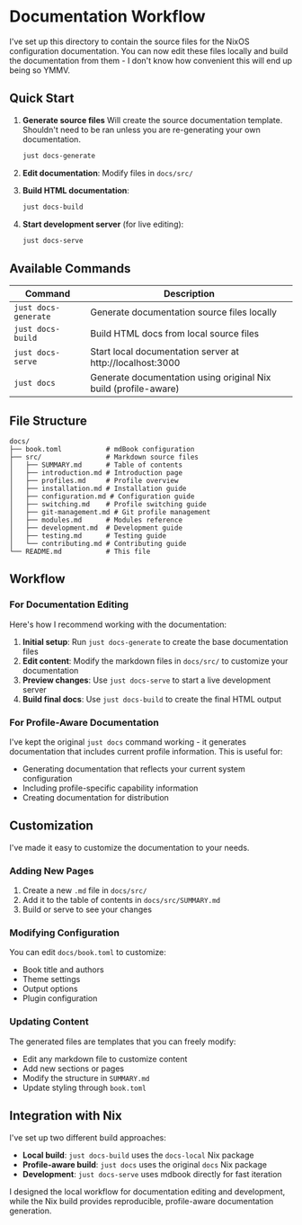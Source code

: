 # Documentation Workflow

I've set up this directory to contain the source files for the NixOS configuration documentation. You can now edit these files locally and build the documentation from them - I don't know how convenient this will end up being so YMMV.

## Quick Start

1. **Generate source files** Will create the source documentation template. Shouldn't need to be ran unless you are re-generating your own documentation.

   ```bash
   just docs-generate
   ```

2. **Edit documentation**: Modify files in `docs/src/`

3. **Build HTML documentation**:

   ```bash
   just docs-build
   ```

4. **Start development server** (for live editing):
   ```bash
   just docs-serve
   ```

## Available Commands

| Command              | Description                                                     |
| -------------------- | --------------------------------------------------------------- |
| `just docs-generate` | Generate documentation source files locally                     |
| `just docs-build`    | Build HTML docs from local source files                         |
| `just docs-serve`    | Start local documentation server at http://localhost:3000       |
| `just docs`          | Generate documentation using original Nix build (profile-aware) |

## File Structure

```
docs/
├── book.toml           # mdBook configuration
├── src/                # Markdown source files
│   ├── SUMMARY.md      # Table of contents
│   ├── introduction.md # Introduction page
│   ├── profiles.md     # Profile overview
│   ├── installation.md # Installation guide
│   ├── configuration.md # Configuration guide
│   ├── switching.md    # Profile switching guide
│   ├── git-management.md # Git profile management
│   ├── modules.md      # Modules reference
│   ├── development.md  # Development guide
│   ├── testing.md      # Testing guide
│   └── contributing.md # Contributing guide
└── README.md           # This file
```

## Workflow

### For Documentation Editing

Here's how I recommend working with the documentation:

1. **Initial setup**: Run `just docs-generate` to create the base documentation files
2. **Edit content**: Modify the markdown files in `docs/src/` to customize your documentation
3. **Preview changes**: Use `just docs-serve` to start a live development server
4. **Build final docs**: Use `just docs-build` to create the final HTML output

### For Profile-Aware Documentation

I've kept the original `just docs` command working - it generates documentation that includes current profile information. This is useful for:

- Generating documentation that reflects your current system configuration
- Including profile-specific capability information
- Creating documentation for distribution

## Customization

I've made it easy to customize the documentation to your needs.

### Adding New Pages

1. Create a new `.md` file in `docs/src/`
2. Add it to the table of contents in `docs/src/SUMMARY.md`
3. Build or serve to see your changes

### Modifying Configuration

You can edit `docs/book.toml` to customize:

- Book title and authors
- Theme settings
- Output options
- Plugin configuration

### Updating Content

The generated files are templates that you can freely modify:

- Edit any markdown file to customize content
- Add new sections or pages
- Modify the structure in `SUMMARY.md`
- Update styling through `book.toml`

## Integration with Nix

I've set up two different build approaches:

- **Local build**: `just docs-build` uses the `docs-local` Nix package
- **Profile-aware build**: `just docs` uses the original `docs` Nix package
- **Development**: `just docs-serve` uses mdbook directly for fast iteration

I designed the local workflow for documentation editing and development, while the Nix build provides reproducible, profile-aware documentation generation.
